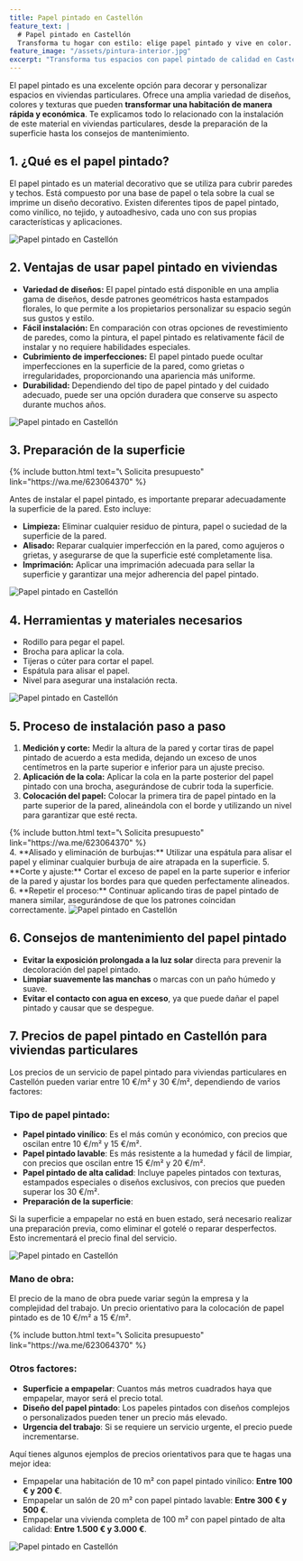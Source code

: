 ```yaml
---
title: Papel pintado en Castellón
feature_text: |
  # Papel pintado en Castellón
  Transforma tu hogar con estilo: elige papel pintado y vive en color.
feature_image: "/assets/pintura-interior.jpg"
excerpt: "Transforma tus espacios con papel pintado de calidad en Castellón. Expertos en instalación para un ambiente único."
---
```


El papel pintado es una excelente opción para decorar y personalizar espacios en viviendas particulares. Ofrece una amplia variedad de diseños, colores y texturas que pueden **transformar una habitación de manera rápida y económica**. Te explicamos todo lo relacionado con la instalación de este material en viviendas particulares, desde la preparación de la superficie hasta los consejos de mantenimiento.

## 1. ¿Qué es el papel pintado?

El papel pintado es un material decorativo que se utiliza para cubrir paredes y techos. Está compuesto por una base de papel o tela sobre la cual se imprime un diseño decorativo. Existen diferentes tipos de papel pintado, como vinílico, no tejido, y autoadhesivo, cada uno con sus propias características y aplicaciones.

<img src="/assets/papel pintado en castellon 1.jpeg" alt="Papel pintado en Castellón" class="center2">


## 2. Ventajas de usar papel pintado en viviendas

- **Variedad de diseños:** El papel pintado está disponible en una amplia gama de diseños, desde patrones geométricos hasta estampados florales, lo que permite a los propietarios personalizar su espacio según sus gustos y estilo.
- **Fácil instalación:** En comparación con otras opciones de revestimiento de paredes, como la pintura, el papel pintado es relativamente fácil de instalar y no requiere habilidades especiales.
- **Cubrimiento de imperfecciones:** El papel pintado puede ocultar imperfecciones en la superficie de la pared, como grietas o irregularidades, proporcionando una apariencia más uniforme.
- **Durabilidad:** Dependiendo del tipo de papel pintado y del cuidado adecuado, puede ser una opción duradera que conserve su aspecto durante muchos años.

<img src="/assets/papel pintado en castellon 2.jpeg" alt="Papel pintado en Castellón" class="center2">


## 3. Preparación de la superficie

<div class="center2">
{% include button.html text="📞 Solicita presupuesto" link="https://wa.me/623064370" %}
</div>

Antes de instalar el papel pintado, es importante preparar adecuadamente la superficie de la pared. Esto incluye:

- **Limpieza:** Eliminar cualquier residuo de pintura, papel o suciedad de la superficie de la pared.
- **Alisado:** Reparar cualquier imperfección en la pared, como agujeros o grietas, y asegurarse de que la superficie esté completamente lisa.
- **Imprimación:** Aplicar una imprimación adecuada para sellar la superficie y garantizar una mejor adherencia del papel pintado.

<img src="/assets/papel pintado en castellon 3.jpeg" alt="Papel pintado en Castellón" class="center2">


## 4. Herramientas y materiales necesarios

- Rodillo para pegar el papel.
- Brocha para aplicar la cola.
- Tijeras o cúter para cortar el papel.
- Espátula para alisar el papel.
- Nivel para asegurar una instalación recta.

<img src="/assets/papel pintado en castellon 4.jpeg" alt="Papel pintado en Castellón" class="center2">


## 5. Proceso de instalación paso a paso

1. **Medición y corte:** Medir la altura de la pared y cortar tiras de papel pintado de acuerdo a esta medida, dejando un exceso de unos centímetros en la parte superior e inferior para un ajuste preciso.
2. **Aplicación de la cola:** Aplicar la cola en la parte posterior del papel pintado con una brocha, asegurándose de cubrir toda la superficie.
3. **Colocación del papel:** Colocar la primera tira de papel pintado en la parte superior de la pared, alineándola con el borde y utilizando un nivel para garantizar que esté recta.
<div class="center2">
{% include button.html text="📞 Solicita presupuesto" link="https://wa.me/623064370" %}
</div>
4. **Alisado y eliminación de burbujas:** Utilizar una espátula para alisar el papel y eliminar cualquier burbuja de aire atrapada en la superficie.
5. **Corte y ajuste:** Cortar el exceso de papel en la parte superior e inferior de la pared y ajustar los bordes para que queden perfectamente alineados.
6. **Repetir el proceso:** Continuar aplicando tiras de papel pintado de manera similar, asegurándose de que los patrones coincidan correctamente.

<img src="/assets/papel pintado en castellon 5.jpeg" alt="Papel pintado en Castellón" class="center2">


## 6. Consejos de mantenimiento del papel pintado

- **Evitar la exposición prolongada a la luz solar** directa para prevenir la decoloración del papel pintado.
- **Limpiar suavemente las manchas** o marcas con un paño húmedo y suave.
- **Evitar el contacto con agua en exceso**, ya que puede dañar el papel pintado y causar que se despegue.

## 7. Precios de papel pintado en Castellón para viviendas particulares

Los precios de un servicio de papel pintado para viviendas particulares en Castellón pueden variar entre 10 €/m² y 30 €/m², dependiendo de varios factores:

### Tipo de papel pintado:

- **Papel pintado vinílico**: Es el más común y económico, con precios que oscilan entre 10 €/m² y 15 €/m².
- **Papel pintado lavable**: Es más resistente a la humedad y fácil de limpiar, con precios que oscilan entre 15 €/m² y 20 €/m².
- **Papel pintado de alta calidad**: Incluye papeles pintados con texturas, estampados especiales o diseños exclusivos, con precios que pueden superar los 30 €/m².
- **Preparación de la superficie**:

Si la superficie a empapelar no está en buen estado, será necesario realizar una preparación previa, como eliminar el gotelé o reparar desperfectos. Esto incrementará el precio final del servicio.

<img src="/assets/papel pintado en castellon 6.jpeg" alt="Papel pintado en Castellón" class="center2">

### Mano de obra:

El precio de la mano de obra puede variar según la empresa y la complejidad del trabajo. Un precio orientativo para la colocación de papel pintado es de 10 €/m² a 15 €/m².

<div class="center2">
{% include button.html text="📞 Solicita presupuesto" link="https://wa.me/623064370" %}
</div>

### Otros factores:

- **Superficie a empapelar**: Cuantos más metros cuadrados haya que empapelar, mayor será el precio total.
- **Diseño del papel pintado**: Los papeles pintados con diseños complejos o personalizados pueden tener un precio más elevado.
- **Urgencia del trabajo**: Si se requiere un servicio urgente, el precio puede incrementarse.

Aquí tienes algunos ejemplos de precios orientativos para que te hagas una mejor idea:

- Empapelar una habitación de 10 m² con papel pintado vinílico: **Entre 100 € y 200 €**.
- Empapelar un salón de 20 m² con papel pintado lavable: **Entre 300 € y 500 €**.
- Empapelar una vivienda completa de 100 m² con papel pintado de alta calidad: **Entre 1.500 € y 3.000 €**.

<img src="/assets/papel pintado en castellon 7.jpeg" alt="Papel pintado en Castellón" class="center2">
